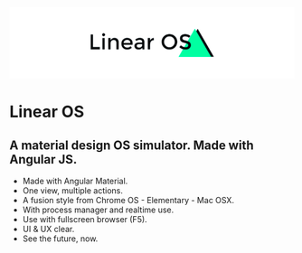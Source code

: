 ![alt tag](https://raw.githubusercontent.com/eladiomejias/LinearOS/master/public/css/images/Logo.png?token=AOKf0yY-m0qO6TuDx58yEpmZIq6sih5sks5Yd64hwA%3D%3D)
# Linear OS

## A material design OS simulator. Made with Angular JS.

- Made with Angular Material.
- One view, multiple actions.
- A fusion style from Chrome OS - Elementary - Mac OSX.
- With process manager and realtime use.
- Use with fullscreen browser (F5).
- UI & UX clear.
- See the future, now.